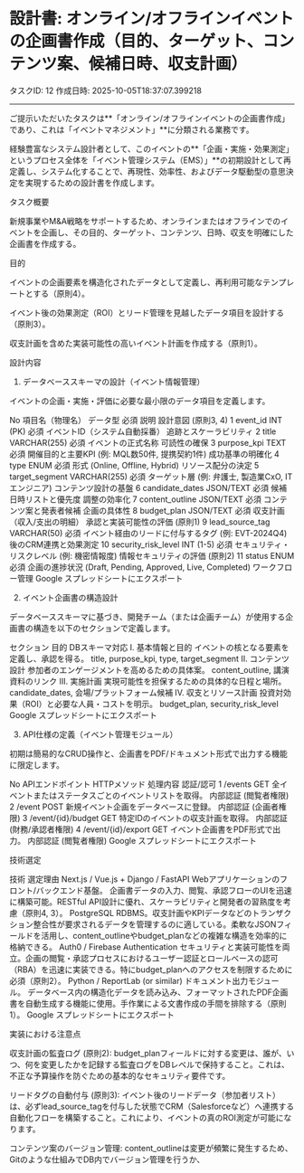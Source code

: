 # 設計書: オンライン/オフラインイベントの企画書作成（目的、ターゲット、コンテンツ案、候補日時、収支計画）

タスクID: 12
作成日時: 2025-10-05T18:37:07.399218

---

ご提示いただいたタスクは**「オンライン/オフラインイベントの企画書作成」であり、これは「イベントマネジメント」**に分類される業務です。

経験豊富なシステム設計者として、このイベントの**「企画・実施・効果測定」というプロセス全体を「イベント管理システム（EMS）」**の初期設計として再定義し、システム化することで、再現性、効率性、およびデータ駆動型の意思決定を実現するための設計書を作成します。

タスク概要

新規事業やM&A戦略をサポートするため、オンラインまたはオフラインでのイベントを企画し、その目的、ターゲット、コンテンツ、日時、収支を明確にした企画書を作成する。

目的

イベントの企画要素を構造化されたデータとして定義し、再利用可能なテンプレートとする（原則4）。

イベント後の効果測定（ROI）とリード管理を見越したデータ項目を設計する（原則3）。

収支計画を含めた実装可能性の高いイベント計画を作成する（原則1）。

設計内容

1. データベーススキーマの設計（イベント情報管理）

イベントの企画・実施・評価に必要な最小限のデータ項目を定義します。

No	項目名（物理名）	データ型	必須	説明	設計意図 (原則3, 4)
1	event_id	INT (PK)	必須	イベントID（システム自動採番）	追跡とスケーラビリティ
2	title	VARCHAR(255)	必須	イベントの正式名称	可読性の確保
3	purpose_kpi	TEXT	必須	開催目的と主要KPI (例: MQL数50件, 提携契約1件)	成功基準の明確化
4	type	ENUM	必須	形式 (Online, Offline, Hybrid)	リソース配分の決定
5	target_segment	VARCHAR(255)	必須	ターゲット層 (例: 弁護士, 製造業CxO, ITエンジニア)	コンテンツ設計の基盤
6	candidate_dates	JSON/TEXT	必須	候補日時リストと優先度	調整の効率化
7	content_outline	JSON/TEXT	必須	コンテンツ案と発表者候補	企画の具体性
8	budget_plan	JSON/TEXT	必須	収支計画（収入/支出の明細）	承認と実装可能性の評価 (原則1)
9	lead_source_tag	VARCHAR(50)	必須	イベント経由のリードに付与するタグ (例: EVT-2024Q4)	後のCRM連携と効果測定
10	security_risk_level	INT (1-5)	必須	セキュリティ・リスクレベル (例: 機密情報度)	情報セキュリティの評価 (原則2)
11	status	ENUM	必須	企画の進捗状況 (Draft, Pending, Approved, Live, Completed)	ワークフロー管理
Google スプレッドシートにエクスポート

2. イベント企画書の構造設計

データベーススキーマに基づき、開発チーム（または企画チーム）が使用する企画書の構造を以下のセクションで定義します。

セクション	目的	DBスキーマ対応
I. 基本情報と目的	イベントの核となる要素を定義し、承認を得る。	title, purpose_kpi, type, target_segment
II. コンテンツ設計	参加者のエンゲージメントを高めるための具体案。	content_outline, 講演資料のリンク
III. 実施計画	実現可能性を担保するための具体的な日程と場所。	candidate_dates, 会場/プラットフォーム候補
IV. 収支とリソース計画	投資対効果（ROI）と必要な人員・コストを明示。	budget_plan, security_risk_level
Google スプレッドシートにエクスポート

3. API仕様の定義（イベント管理モジュール）

初期は簡易的なCRUD操作と、企画書をPDF/ドキュメント形式で出力する機能に限定します。

No	APIエンドポイント	HTTPメソッド	処理内容	認証/認可
1	/events	GET	全イベントまたはステータスごとのイベントリストを取得。	内部認証 (閲覧者権限)
2	/event	POST	新規イベント企画をデータベースに登録。	内部認証 (企画者権限)
3	/event/{id}/budget	GET	特定IDのイベントの収支計画を取得。	内部認証 (財務/承認者権限)
4	/event/{id}/export	GET	イベント企画書をPDF形式で出力。	内部認証 (閲覧者権限)
Google スプレッドシートにエクスポート

技術選定

技術	選定理由
Next.js / Vue.js + Django / FastAPI	Webアプリケーションのフロント/バックエンド基盤。 企画書データの入力、閲覧、承認フローのUIを迅速に構築可能。RESTful API設計に優れ、スケーラビリティと開発者の習熟度を考慮（原則4, 3）。
PostgreSQL	RDBMS。収支計画やKPIデータなどのトランザクション整合性が要求されるデータを管理するのに適している。柔軟なJSONフィールドを活用し、content_outlineやbudget_planなどの複雑な構造を効率的に格納できる。
Auth0 / Firebase Authentication	セキュリティと実装可能性を両立。企画の閲覧・承認プロセスにおけるユーザー認証とロールベースの認可（RBA）を迅速に実装できる。特にbudget_planへのアクセスを制限するために必須（原則2）。
Python / ReportLab (or similar)	ドキュメント出力モジュール。 データベース内の構造化データを読み込み、フォーマットされたPDF企画書を自動生成する機能に使用。手作業による文書作成の手間を排除する（原則1）。
Google スプレッドシートにエクスポート

実装における注意点

収支計画の監査ログ (原則2): budget_planフィールドに対する変更は、誰が、いつ、何を変更したかを記録する監査ログをDBレベルで保持すること。これは、不正な予算操作を防ぐための基本的なセキュリティ要件です。

リードタグの自動付与 (原則3): イベント後のリードデータ（参加者リスト）は、必ずlead_source_tagを付与した状態でCRM（Salesforceなど）へ連携する自動化フローを構築すること。これにより、イベントの真のROI測定が可能になります。

コンテンツ案のバージョン管理: content_outlineは変更が頻繁に発生するため、Gitのような仕組みでDB内でバージョン管理を行うか、